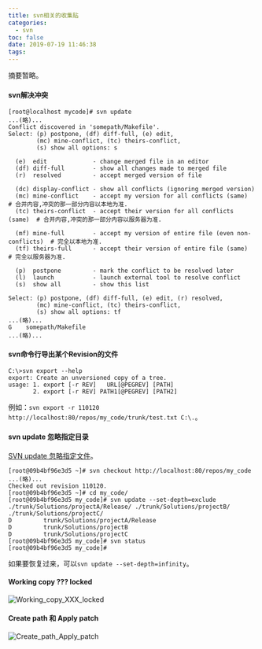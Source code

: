 ```yaml
---
title: svn相关的收集贴
categories:
  - svn
toc: false
date: 2019-07-19 11:46:38
tags:
---
```

摘要暂略。
<!-- more -->

#### svn解决冲突
```
[root@localhost mycode]# svn update
...(略)...
Conflict discovered in 'somepath/Makefile'.
Select: (p) postpone, (df) diff-full, (e) edit,
        (mc) mine-conflict, (tc) theirs-conflict,
        (s) show all options: s

  (e)  edit             - change merged file in an editor
  (df) diff-full        - show all changes made to merged file
  (r)  resolved         - accept merged version of file

  (dc) display-conflict - show all conflicts (ignoring merged version)
  (mc) mine-conflict    - accept my version for all conflicts (same)  # 合并内容,冲突的那一部分内容以本地为准.
  (tc) theirs-conflict  - accept their version for all conflicts (same)  # 合并内容,冲突的那一部分内容以服务器为准.

  (mf) mine-full        - accept my version of entire file (even non-conflicts)  # 完全以本地为准.
  (tf) theirs-full      - accept their version of entire file (same)  # 完全以服务器为准.

  (p)  postpone         - mark the conflict to be resolved later
  (l)  launch           - launch external tool to resolve conflict
  (s)  show all         - show this list

Select: (p) postpone, (df) diff-full, (e) edit, (r) resolved,
        (mc) mine-conflict, (tc) theirs-conflict,
        (s) show all options: tf
...(略)...
G    somepath/Makefile
...(略)...
```

#### svn命令行导出某个Revision的文件
```
C:\>svn export --help
export: Create an unversioned copy of a tree.
usage: 1. export [-r REV]   URL[@PEGREV] [PATH]
       2. export [-r REV] PATH1[@PEGREV] [PATH2]
```
例如：`svn export -r 110120 http://localhost:80/repos/my_code/trunk/test.txt C:\.`。  

#### svn update 忽略指定目录
[SVN update 忽略指定文件](https://www.jianshu.com/p/3fda584b0a01)。
```
[root@09b4bf96e3d5 ~]# svn checkout http://localhost:80/repos/my_code
...(略)...
Checked out revision 110120.
[root@09b4bf96e3d5 ~]# cd my_code/
[root@09b4bf96e3d5 my_code]# svn update --set-depth=exclude ./trunk/Solutions/projectA/Release/ ./trunk/Solutions/projectB/ ./trunk/Solutions/projectC/
D         trunk/Solutions/projectA/Release
D         trunk/Solutions/projectB
D         trunk/Solutions/projectC
[root@09b4bf96e3d5 my_code]# svn status
[root@09b4bf96e3d5 my_code]#
```
如果要恢复过来，可以`svn update --set-depth=infinity`。  

#### Working copy ??? locked
![Working_copy_XXX_locked](Working_copy_XXX_locked.png)

#### Create path 和 Apply patch
![Create_path_Apply_patch](Create_path_Apply_patch.png)
